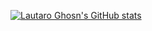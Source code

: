 [![Lautaro Ghosn's GitHub stats](https://github-readme-stats.vercel.app/api?username=anuraghazra)](https://github.com/LGhosn/github-readme-stats)
